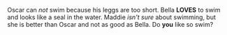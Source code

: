Oscar can *not* swim because his leggs are too short.
Bella **LOVES** to swim and looks like a seal in the water. 
Maddie _isn't sure_ about swimming, but she is better than Oscar and not as good as Bella. 
Do __you__ like so swim? 
